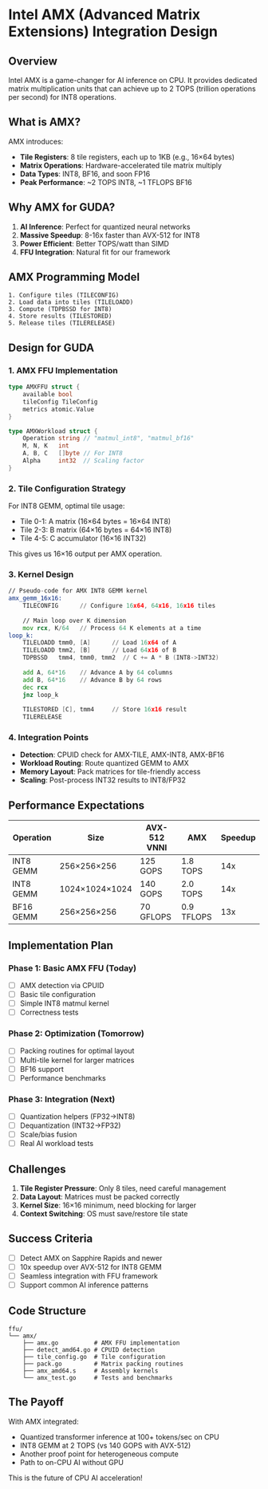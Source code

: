 # Intel AMX (Advanced Matrix Extensions) Integration Design

## Overview

Intel AMX is a game-changer for AI inference on CPU. It provides dedicated matrix multiplication units that can achieve up to 2 TOPS (trillion operations per second) for INT8 operations.

## What is AMX?

AMX introduces:
- **Tile Registers**: 8 tile registers, each up to 1KB (e.g., 16×64 bytes)
- **Matrix Operations**: Hardware-accelerated tile matrix multiply
- **Data Types**: INT8, BF16, and soon FP16
- **Peak Performance**: ~2 TOPS INT8, ~1 TFLOPS BF16

## Why AMX for GUDA?

1. **AI Inference**: Perfect for quantized neural networks
2. **Massive Speedup**: 8-16x faster than AVX-512 for INT8
3. **Power Efficient**: Better TOPS/watt than SIMD
4. **FFU Integration**: Natural fit for our framework

## AMX Programming Model

```
1. Configure tiles (TILECONFIG)
2. Load data into tiles (TILELOADD)
3. Compute (TDPBSSD for INT8)
4. Store results (TILESTORED)
5. Release tiles (TILERELEASE)
```

## Design for GUDA

### 1. AMX FFU Implementation

```go
type AMXFFU struct {
    available bool
    tileConfig TileConfig
    metrics atomic.Value
}

type AMXWorkload struct {
    Operation string // "matmul_int8", "matmul_bf16"
    M, N, K   int
    A, B, C   []byte // For INT8
    Alpha     int32  // Scaling factor
}
```

### 2. Tile Configuration Strategy

For INT8 GEMM, optimal tile usage:
- Tile 0-1: A matrix (16×64 bytes = 16×64 INT8)
- Tile 2-3: B matrix (64×16 bytes = 64×16 INT8)
- Tile 4-5: C accumulator (16×16 INT32)

This gives us 16×16 output per AMX operation.

### 3. Kernel Design

```asm
// Pseudo-code for AMX INT8 GEMM kernel
amx_gemm_16x16:
    TILECONFIG      // Configure 16x64, 64x16, 16x16 tiles
    
    // Main loop over K dimension
    mov rcx, K/64   // Process 64 K elements at a time
loop_k:
    TILELOADD tmm0, [A]      // Load 16x64 of A
    TILELOADD tmm2, [B]      // Load 64x16 of B
    TDPBSSD   tmm4, tmm0, tmm2  // C += A * B (INT8->INT32)
    
    add A, 64*16    // Advance A by 64 columns
    add B, 64*16    // Advance B by 64 rows
    dec rcx
    jnz loop_k
    
    TILESTORED [C], tmm4     // Store 16x16 result
    TILERELEASE
```

### 4. Integration Points

- **Detection**: CPUID check for AMX-TILE, AMX-INT8, AMX-BF16
- **Workload Routing**: Route quantized GEMM to AMX
- **Memory Layout**: Pack matrices for tile-friendly access
- **Scaling**: Post-process INT32 results to INT8/FP32

## Performance Expectations

| Operation | Size | AVX-512 VNNI | AMX | Speedup |
|-----------|------|--------------|-----|---------|
| INT8 GEMM | 256×256×256 | 125 GOPS | 1.8 TOPS | 14x |
| INT8 GEMM | 1024×1024×1024 | 140 GOPS | 2.0 TOPS | 14x |
| BF16 GEMM | 256×256×256 | 70 GFLOPS | 0.9 TFLOPS | 13x |

## Implementation Plan

### Phase 1: Basic AMX FFU (Today)
- [ ] AMX detection via CPUID
- [ ] Basic tile configuration
- [ ] Simple INT8 matmul kernel
- [ ] Correctness tests

### Phase 2: Optimization (Tomorrow)
- [ ] Packing routines for optimal layout
- [ ] Multi-tile kernel for larger matrices
- [ ] BF16 support
- [ ] Performance benchmarks

### Phase 3: Integration (Next)
- [ ] Quantization helpers (FP32→INT8)
- [ ] Dequantization (INT32→FP32)
- [ ] Scale/bias fusion
- [ ] Real AI workload tests

## Challenges

1. **Tile Register Pressure**: Only 8 tiles, need careful management
2. **Data Layout**: Matrices must be packed correctly
3. **Kernel Size**: 16×16 minimum, need blocking for larger
4. **Context Switching**: OS must save/restore tile state

## Success Criteria

- [ ] Detect AMX on Sapphire Rapids and newer
- [ ] 10x speedup over AVX-512 for INT8 GEMM
- [ ] Seamless integration with FFU framework
- [ ] Support common AI inference patterns

## Code Structure

```
ffu/
└── amx/
    ├── amx.go          # AMX FFU implementation
    ├── detect_amd64.go # CPUID detection
    ├── tile_config.go  # Tile configuration
    ├── pack.go         # Matrix packing routines
    ├── amx_amd64.s     # Assembly kernels
    └── amx_test.go     # Tests and benchmarks
```

## The Payoff

With AMX integrated:
- Quantized transformer inference at 100+ tokens/sec on CPU
- INT8 GEMM at 2 TOPS (vs 140 GOPS with AVX-512)
- Another proof point for heterogeneous compute
- Path to on-CPU AI without GPU

This is the future of CPU AI acceleration!